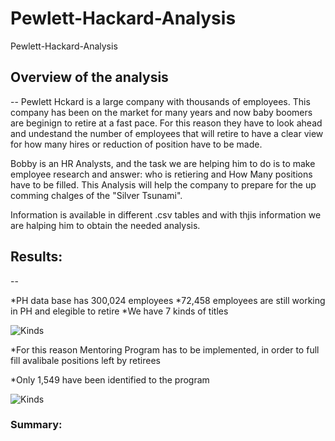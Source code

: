 # Pewlett-Hackard-Analysis
Pewlett-Hackard-Analysis

## Overview of the analysis
--
Pewlett Hckard is a large company with thousands of employees. This company has been on the market for many years and now baby boomers are beginign to retire at a fast pace. For this reason they have to look ahead and undestand the number of employees that will retire to have a clear view for how many hires or reduction of position have to be made. 

Bobby is an HR Analysts, and the task we are helping him to do is to make employee research and answer: who is retiering and How Many positions have to be filled. This Analysis will help the company to prepare for the up comming chalges of the "Silver Tsunami".

Information is available in different .csv tables and with thjis information we are halping him to obtain the needed analysis.

## Results:
--

*PH data base has 300,024 employees
*72,458 employees are still working in PH and elegible to retire
*We have 7 kinds of titles 

![Kinds](/US_TSUBCAT.png)

*For this reason Mentoring Program has to be implemented, in order to full fill avalibale positions left by retirees

*Only 1,549 have been identified to the program

![Kinds](/US_TSUBCAT.png)

### Summary:


